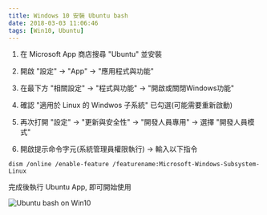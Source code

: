 ```yaml
---
title: Windows 10 安裝 Ubuntu bash
date: 2018-03-03 11:06:46
tags: [Win10, Ubuntu]
---
```


1. 在 Microsoft App 商店搜尋 "Ubuntu" 並安裝

2. 開啟 "設定" -> "App" -> "應用程式與功能"

3. 在最下方 "相關設定" -> "程式與功能" -> "開啟或關閉Windows功能"

4. 確認 "適用於 Linux 的 Windwos 子系統" 已勾選(可能需要重新啟動)

5. 再次打開 "設定" -> "更新與安全性" -> "開發人員專用" -> 選擇 "開發人員模式"

6. 開啟提示命令字元(系統管理員權限執行) -> 輸入以下指令

```shell
dism /online /enable-feature /featurename:Microsoft-Windows-Subsystem-Linux
```

完成後執行 Ubuntu App, 即可開始使用

![Ubuntu bash on Win10](https://res.cloudinary.com/driftkingtw/image/upload/v1520047838/blog/2018/03/03/Windows-10-安裝-Ubuntu-bash/ubuntu.png)
